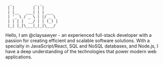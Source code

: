 <!-- language: lang-none -->
      _          _ _       
     | |        | | |      
     | |__   ___| | | ___  
     | '_ \ / _ \ | |/ _ \ 
     | | | |  __/ | | (_) |
     |_| |_|\___|_|_|\___/ 
                       
                       
Hello, I am @claysawyer - an experienced full-stack developer with a passion for creating efficient and scalable software solutions. With a specialty in JavaScript/React, SQL and NoSQL databases, and Node.js, I have a deep understanding of the technologies that power modern web applications.
